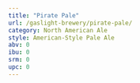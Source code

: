 ```yaml
---
title: "Pirate Pale"
url: /gaslight-brewery/pirate-pale/
category: North American Ale
style: American-Style Pale Ale
abv: 0
ibu: 0
srm: 0
upc: 0
---
```



